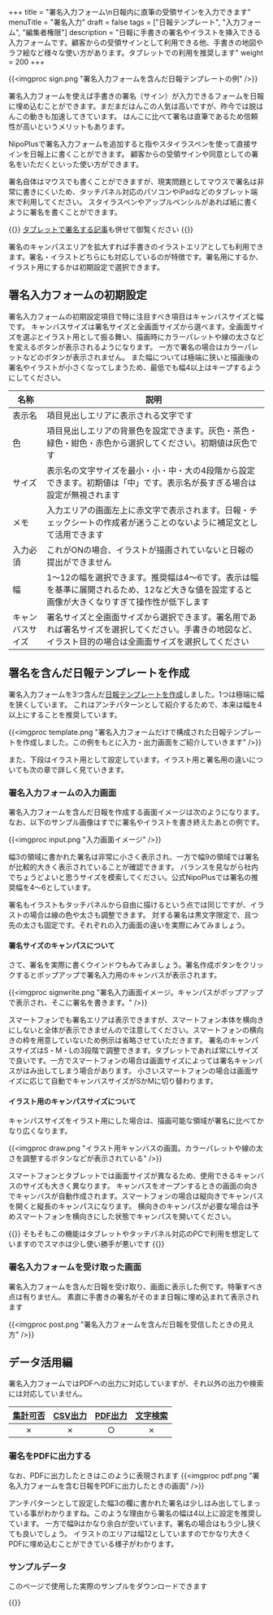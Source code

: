 +++
title = "署名入力フォーム\n日報内に直筆の受領サインを入力できます"
menuTitle = "署名入力"
draft = false
tags = ["日報テンプレート", "入力フォーム", "編集者権限"]
description = "日報に手書きの署名やイラストを挿入できる入力フォームです。顧客からの受領サインとして利用できる他、手書きの地図やラフ絵など様々な使い方があります。タブレットでの利用を推奨します"
weight = 200
+++


{{<imgproc sign.png "署名入力フォームを含んだ日報テンプレートの例" />}}

署名入力フォームを使えば手書きの署名（サイン）が入力できるフォームを日報に埋め込むことができます。まだまだはんこの人気は高いですが、昨今では脱はんこの動きも加速してきています。
はんこに比べて署名は直筆であるため信頼性が高いというメリットもあります。

NipoPlusで署名入力フォームを追加すると指やスタイラスペンを使って直接サインを日報上に書くことができます。
顧客からの受領サインや同意としての署名をいただくといった使い方ができます。

署名自体はマウスでも書くことができますが、現実問題としてマウスで署名は非常に書きにくいため、タッチパネル対応のパソコンやiPadなどのタブレット端末で利用してください。
スタイラスペンやアップルペンシルがあれば紙に書くように署名を書くことができます。

{{<alice pos="right" icon="tablet">}}
[タブレットで署名する記事](/blog/sign/)も併せて御覧ください
{{</alice>}}

署名のキャンパスエリアを拡大すれば手書きのイラストエリアとしても利用できます。署名・イラストどちらにも対応しているのが特徴です。署名用にするか、イラスト用にするかは初期設定で選択できます。

## 署名入力フォームの初期設定

署名入力フォームの初期設定項目で特に注目すべき項目はキャンバスサイズと幅です。
キャンバスサイズは署名サイズと全画面サイズから選べます。全画面サイズを選ぶとイラスト用として振る舞い、描画時にカラーパレットや線の太さなどを変えるボタンが表示されるようになります。
一方で署名の場合はカラーパレットなどのボタンが表示されません。
また幅については極端に狭いと描画後の署名やイラストが小さくなってしまうため、最低でも幅4以上はキープするようにしてください。

|名称|説明|
|---|---|
|表示名|項目見出しエリアに表示される文字です|
|色|項目見出しエリアの背景色を設定できます。灰色・茶色・緑色・紺色・赤色から選択してください。初期値は灰色です|
|サイズ|表示名の文字サイズを最小・小・中・大の4段階から設定できます。初期値は「中」です。表示名が長すぎる場合は設定が無視されます|
|メモ|入力エリアの画面左上に赤文字で表示されます。日報・チェックシートの作成者が迷うことのないように補足文として活用できます|
|入力必須|これがONの場合、イラストが描画されていないと日報の提出ができません|
|幅|1〜12の幅を選択できます。推奨幅は4〜6です。表示は幅を基準に展開されるため、12など大きな値を設定すると画像が大きくなりすぎて操作性が低下します|
|キャンバスサイズ|署名サイズと全画面サイズから選択できます。署名用であれば署名サイズを選択してください。手書きの地図など、イラスト目的の場合は全画面サイズを選択してください|

## 署名を含んだ日報テンプレートを作成

署名入力フォームを3つ含んだ[日報テンプレートを作成](/org/groupsetting/template/make/)しました。1つは極端に幅を狭くしています。
これはアンチパターンとして紹介するためで、本来は幅を4以上にすることを推奨しています。

{{<imgproc template.png "署名入力フォームだけで構成された日報テンプレートを作成しました。この例をもとに入力・出力画面をご紹介していきます" />}}

また、下段はイラスト用として設定しています。イラスト用と署名用の違いについても次の章で詳しく見ていきます。

### 署名入力フォームの入力画面

署名入力フォームを含んだ日報を作成する画面イメージは次のようになります。なお、以下のサンプル画像はすでに署名やイラストを書き終えたあとの例です。

{{<imgproc input.png "入力画面イメージ" />}}

幅3の領域に書かれた署名は非常に小さく表示され、一方で幅9の領域では署名が比較的大きく表示されていることが確認できます。
バランスを見ながら社内でちょうどよいと思うサイズを模索してください。公式NipoPlusでは署名の推奨幅を4〜6としています。  

署名もイラストもタッチパネルから自由に描けるという点では同じですが、イラストの場合は線の色や太さも調整できます。
対する署名は黒文字限定で、且つ先の太さも固定です。それぞれの入力画面の違いを実際にみてみましょう。

#### 署名サイズのキャンパスについて

さて、署名を実際に書くウインドウもみてみましょう。署名作成ボタンをクリックするとポップアップで署名入力用のキャンバスが表示されます。

{{<imgproc signwrite.png "署名入力画面イメージ。キャンパスがポップアップで表示され、そこに署名を書きます。" />}}

スマートフォンでも署名エリアは表示できますが、スマートフォン本体を横向きにしないと全体が表示できませんので注意してください。スマートフォンの横向きの枠を用意していないため例示は省略させていただきます。
署名のキャンパスサイズはS・M・Lの3段階で調整できます。タブレットであれば常にLサイズで良いです。一方でスマートフォンの場合は画面サイズによっては署名キャンパスがはみ出してしまう場合があります。
小さいスマートフォンの場合は画面サイズに応じて自動でキャンバスサイズがSかMに切り替わります。

#### イラスト用のキャンパスサイズについて

キャンパスサイズをイラスト用にした場合は、描画可能な領域が署名に比べてかなり広くなります。

{{<imgproc draw.png "イラスト用キャンバスの画面。カラーパレットや線の太さを調整するボタンなどが表示されている" />}}

スマートフォンとタブレットでは画面サイズが異なるため、使用できるキャンバスのサイズも大きく異なります。
キャンバスをオープンするときの画面の向きでキャンバスが自動作成されます。スマートフォンの場合は縦向きでキャンバスを開くと縦長のキャンパスになります。
横向きのキャンパスが必要な場合は予めスマートフォンを横向きにした状態でキャンパスを開いてください。

{{<alice pos="right" icon="tablet">}}
そもそもこの機能はタブレットやタッチパネル対応のPCで利用を想定していますのでスマホは少し使い勝手が悪いです
{{</alice>}}

### 署名入力フォームを受け取った画面

署名入力フォームを含んだ日報を受け取り、画面に表示した例です。特筆すべき点は有りません。
素直に手書きの署名がそのまま日報に埋め込まれて表示されます

{{<imgproc post.png "署名入力フォームを含んだ日報を受信したときの見え方" />}}

## データ活用編

署名入力フォームではPDFへの出力に対応していますが、それ以外の出力や検索には対応していません。

|[集計可否](/report/totalling/form/)|[CSV出力](/report/totalling/csv/)|[PDF出力](/report/read/pdf/)|[文字検索](/report/read/list/)|
|:---:|:---:|:---:|:---:|
|✗|✗|○|✗|

### 署名をPDFに出力する

なお、PDFに出力したときはこのように表現されます
{{<imgproc pdf.png "署名入力フォームを含む日報をPDFに出力したときの画面" />}}

アンチパターンとして設定した幅3の欄に書かれた署名は少しはみ出してしまっている事がわかりますね。このような理由から署名の幅は4以上に設定を推奨しています。
一方で幅9はかなり余白が空いています。署名の場合はもう少し狭くても良いでしょう。
イラストのエリアは幅12としていますのでかなり大きくPDFに埋め込むことができている様子がわかります。

### サンプルデータ

このページで使用した実際のサンプルをダウンロードできます

{{<attachments style="orange" />}}
